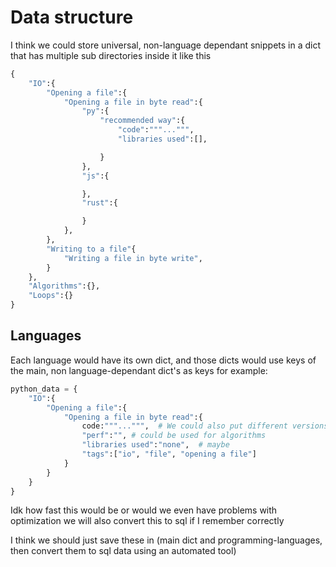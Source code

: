 # Data structure
I think we could store universal, non-language dependant snippets in a dict that has multiple sub directories inside it
like this
```py
{
    "IO":{
        "Opening a file":{
            "Opening a file in byte read":{
                "py":{
                    "recommended way":{
                        "code":"""...""",
                        "libraries used":[],

                    }
                },
                "js":{

                },
                "rust":{

                }
            },
        },
        "Writing to a file"{
            "Writing a file in byte write",
        }
    },
    "Algorithms":{},
    "Loops":{}
}
```

## Languages
Each language would have its own dict, and those dicts would use keys of the main, non language-dependant dict's as keys
for example:
```py
python_data = {
    "IO":{
        "Opening a file":{
            "Opening a file in byte read":{
                code:"""...""",  # We could also put different versions that accomplish the same thing
                "perf":"", # could be used for algorithms
                "libraries used":"none",  # maybe
                "tags":["io", "file", "opening a file"]
            }
        }
    }
}
```

Idk how fast this would be or would we even have problems with optimization
we will also convert this to sql if I remember correctly

I think we should just save these in (main dict and programming-languages, then convert them to sql data using an automated tool)
